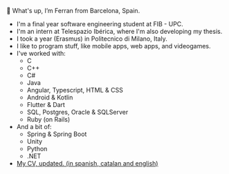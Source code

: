 👋 What's up, I’m Ferran from Barcelona, Spain.
<!--- - 🌱 I’m currently learning ...
- 💞️ I’m looking to collaborate on ...
- 📫 How to reach me ...
--->
- I'm a final year software engineering student at FIB - UPC.
- I'm an intern at Telespazio Ibérica, where I'm also developing my thesis.
- I took a year (Erasmus) in Politecnico di Milano, Italy.
- I like to program stuff, like mobile apps, web apps, and videogames.
- I've worked with:
  - C
  - C++
  - C#
  - Java
  - Angular, Typescript, HTML & CSS
  - Android & Kotlin
  - Flutter & Dart
  - SQL, Postgres, Oracle & SQLServer
  - Ruby (on Rails)
- And a bit of:
  - Spring & Spring Boot
  - Unity
  - Python
  - .NET
- [My CV, updated. (in spanish, catalan and english)](https://github.com/Ferran00/CV)

<!---
Ferran00/Ferran00 is a ✨ special ✨ repository because its `README.md` (this file) appears on your GitHub profile.
You can click the Preview link to take a look at your changes.
--->
